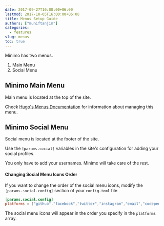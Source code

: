 ```yaml
---
date: 2017-09-27T10:00:00+06:00
lastmod: 2017-10-05T16:00:00+06:00
title: Menus Setup Guide
authors: ["muniftanjim"]
categories:
  - features
slug: menus
toc: true
---
```

Minimo has two menus.

1. Main Menu
2. Social Menu

## Minimo Main Menu

Main menu is located at the top of the site.

Check [Hugo's Menus Documentation](https://gohugo.io/content-management/menus/) for information about managing this menu.

## Minimo Social Menu

Social menu is located at the footer of the site.

Use the `[params.social]` variables in the site's configuration for adding your social profiles.

You only have to add your usernames. Minimo will take care of the rest.

#### Changing Social Menu Icons Order

If you want to change the order of the social menu icons, modify the `[params.social.config]` section of your `config.toml` file:

```toml
[params.social.config]
platforms = ["github","facebook","twitter","instagram","email","codepen","linkedin"]
```

The social menu icons will appear in the order you specify in the `platforms` array.
